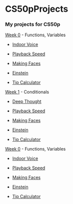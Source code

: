 # CS50pProjects
### My projects for CS50p

[Week 0](https://github.com/RogerHennessy/CS50pProjects/tree/main/Week%200) - Functions, Variables

+ [Indoor Voice](https://github.com/RogerHennessy/CS50pProjects/tree/main/Week%200/indoor)

+ [Playback Speed](https://github.com/RogerHennessy/CS50pProjects/tree/main/Week%200/playback)

+ [Making Faces](https://github.com/RogerHennessy/CS50pProjects/tree/main/Week%200/faces)

+ [Einstein](https://github.com/RogerHennessy/CS50pProjects/tree/main/Week%200/einstein)

+ [Tip Calculator](https://github.com/RogerHennessy/CS50pProjects/tree/main/Week%200/tip)


[Week 1](https://github.com/RogerHennessy/CS50pProjects/tree/main/Week%201) - Conditionals

+ [Deep Thought](https://github.com/RogerHennessy/CS50pProjects/tree/main/Week%201/deep)

+ [Playback Speed](https://github.com/RogerHennessy/CS50pProjects/tree/main/Week%200/playback)

+ [Making Faces](https://github.com/RogerHennessy/CS50pProjects/tree/main/Week%200/faces)

+ [Einstein](https://github.com/RogerHennessy/CS50pProjects/tree/main/Week%200/einstein)

+ [Tip Calculator](https://github.com/RogerHennessy/CS50pProjects/tree/main/Week%200/tip)


[Week 0](https://github.com/RogerHennessy/CS50pProjects/tree/main/Week%200) - Functions, Variables

+ [Indoor Voice](https://github.com/RogerHennessy/CS50pProjects/tree/main/Week%200/indoor)

+ [Playback Speed](https://github.com/RogerHennessy/CS50pProjects/tree/main/Week%200/playback)

+ [Making Faces](https://github.com/RogerHennessy/CS50pProjects/tree/main/Week%200/faces)

+ [Einstein](https://github.com/RogerHennessy/CS50pProjects/tree/main/Week%200/einstein)

+ [Tip Calculator](https://github.com/RogerHennessy/CS50pProjects/tree/main/Week%200/tip)

